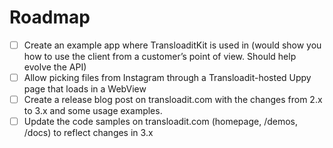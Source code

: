 # Roadmap

- [ ] Create an example app where TransloaditKit is used in (would show you how to use the client from a customer’s point of view. Should help evolve the API)
- [ ] Allow picking files from Instagram through a Transloadit-hosted Uppy page that loads in a WebView
- [ ] Create a release blog post on transloadit.com with the changes from 2.x to 3.x and some usage examples.
- [ ] Update the code samples on transloadit.com (homepage, /demos, /docs) to reflect changes in 3.x
